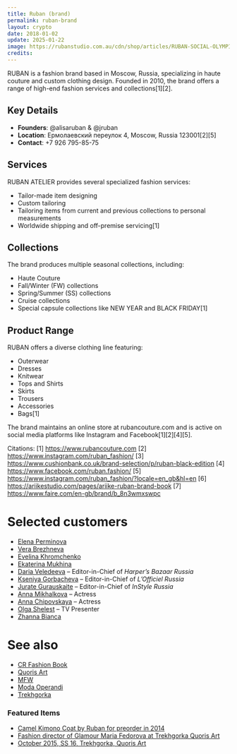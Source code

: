 ```yaml
---
title: Ruban (brand)
permalink: ruban-brand
layout: crypto
date: 2018-01-02
update: 2025-01-22
image: https://rubanstudio.com.au/cdn/shop/articles/RUBAN-SOCIAL-OLYMPICS_2048x2048.png?v=1721864677
credits:
---
```


RUBAN is a fashion brand based in Moscow, Russia, specializing in haute couture and custom clothing design. Founded in 2010, the brand offers a range of high-end fashion services and collections[1][2].

## Key Details
- **Founders**: @alisaruban & @jruban
- **Location**: Ермолаевский переулок 4, Moscow, Russia 123001[2][5]
- **Contact**: +7 926 795-85-75

## Services
RUBAN ATELIER provides several specialized fashion services:
- Tailor-made item designing
- Custom tailoring
- Tailoring items from current and previous collections to personal measurements
- Worldwide shipping and off-premise servicing[1]

## Collections
The brand produces multiple seasonal collections, including:
- Haute Couture
- Fall/Winter (FW) collections
- Spring/Summer (SS) collections
- Cruise collections
- Special capsule collections like NEW YEAR and BLACK FRIDAY[1]

## Product Range
RUBAN offers a diverse clothing line featuring:
- Outerwear
- Dresses
- Knitwear
- Tops and Shirts
- Skirts
- Trousers
- Accessories
- Bags[1]

The brand maintains an online store at rubancouture.com and is active on social media platforms like Instagram and Facebook[1][2][4][5].

Citations:
[1] https://www.rubancouture.com
[2] https://www.instagram.com/ruban_fashion/
[3] https://www.cushionbank.co.uk/brand-selection/p/ruban-black-edition
[4] https://www.facebook.com/ruban.fashion/
[5] https://www.instagram.com/ruban_fashion/?locale=en_gb&hl=en
[6] https://ariikestudio.com/pages/ariike-ruban-brand-book
[7] https://www.faire.com/en-gb/brand/b_8n3wmxswpc

# Selected customers

+ [Elena Perminova](elena-perminova)  
+ [Vera Brezhneva](vera-brezhneva)  
+ [Evelina Khromchenko](evelina-khromchenko)  
+ [Ekaterina Mukhina](ekaterina-mukhina)  
+ [Daria Veledeeva](daria-veledeeva) – Editor-in-Chief of *Harper’s Bazaar Russia*  
+ [Kseniya Gorbacheva](kseniya-gorbacheva) – Editor-in-Chief of *L’Officiel Russia*  
+ [Jurate Gurauskaite](jurate-gurauskaite) – Editor-in-Chief of *InStyle Russia*  
+ [Anna Mikhalkova](anna-mikhalkova) – Actress  
+ [Anna Chipovskaya](anna-chipovskaya) – Actress  
+ [Olga Shelest](olga-shelest) – TV Presenter  
+ [Zhanna Bianca](zhanna-bianca)



# See also

+ [CR Fashion Book](cr-fashion-book)
+ [Quoris Art](quoris-art)
+ [MFW](mfw)
+ [Moda Operandi](moda-operandi)
+ [Trekhgorka](trekhgorka)

### Featured Items

+ [Camel Kimono Coat by Ruban for preorder in 2014](camel-kimono-coat-ruban-2014)  
+ [Fashion director of Glamour Maria Fedorova at Trekhgorka Quoris Art](maria-fedorova-trekhgorka-quoris-art)  
+ [October 2015, SS 16, Trekhgorka, Quoris Art](october-2015-ss16-trekhgorka-quoris-art)
